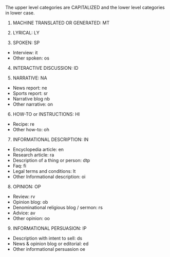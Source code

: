 

The upper level categories are CAPITALIZED and the lower level categories in lower case.

1. MACHINE TRANSLATED OR GENERATED: MT

2. LYRICAL: LY

3. SPOKEN: SP
* Interview: it
* Other spoken: os

4. INTERACTIVE DISCUSSION: ID

5. NARRATIVE: NA
* News report: ne 
* Sports report: sr
* Narrative blog nb
* Other narrative: on

6. HOW-TO or INSTRUCTIONS: HI
* Recipe: re
* Other how-to: oh

7. INFORMATIONAL DESCRIPTION: IN
* Encyclopedia article: en
* Research article: ra
* Description of a thing or person: dtp
* Faq: fi
* Legal terms and conditions: lt
* Other Informational description: oi

8. OPINION: OP 
* Review: rv
* Opinion blog: ob
* Denominational religious blog / sermon: rs
* Advice: av
* Other opinion: oo

9. INFORMATIONAL PERSUASION: IP
* Description with intent to sell: ds 
* News & opinion blog or editorial: ed
* Other informational persuasion oe 
